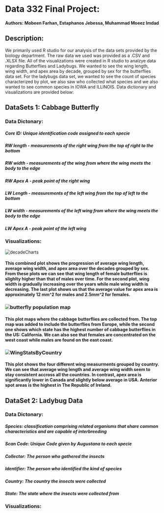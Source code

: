 # Data 332 Final Project: 
#### Authors: Mobeen Farhan, Estaphanos Jebessa, Muhammad Moeez Imdad

## Description:
We primarily used R studio for our analysis of the data sets provided by the biology department. The raw data we used was provided as a .CSV and .XLSX file. All of the visualizations were created in R studio to analzye data regarding Butterflies and Ladybugs. We wanted to see the wing length, wing width, and apex area by decade, grouped by sex for the butterflies data set. For the ladybugs data set, we wanted to see the count of species characterized by plot, we also saw who collected what species and we also wanted to see common species in IOWA and ILLINOIS. Data dictionary and visualizations are provided below:

## DataSets 1: Cabbage Butterfly
### Data Dictonary:
##### Core ID: Unique identification code assigned to each specie
##### RW length - measurements of the right wing from the top of right to the bottom
##### RW width - measurements of the wing from where the wing meets the body to the edge
##### RW Apex A - peak point of the right wing
##### LW Length - measurements of the left wing from the top of left to the bottom
##### LW width - measurements of the left wing from where the wing meets the body to the edge
##### LW Apex A - peak point of the left wing

### Visualizations:
![decadeCharts](https://user-images.githubusercontent.com/60960612/168929259-3e7e71e9-7d4d-4fe3-8858-001d78a0533d.png)
#### This combined plot shows the progression of average wing length, average wing width, and apex area over the decades grouped by sex. From these plots we can see that wing length of female butterflies is slighlty higher than that of males over time. For the second plot, wing width is gradually increasing over the years while male wing width is decreasing. The last plot shows us that the average value for apex area is approximately 12 mm^2 for males and 2.5mm^2 for females.

### ![butterfly population map](https://user-images.githubusercontent.com/60960612/168930374-f73539ea-1bd5-41b9-b37f-c64080c7e3da.png)
#### This plot maps where the cabbage butterflies are collected from. The top map was added to include the butterflies from Europe, while the second one shows which state has the highest number of cabbage butterflies in the US: California. We can also see that females are concentrated on the west coast while males are found on the east coast.

### ![WingStatsByCountry](https://user-images.githubusercontent.com/60960612/168931160-1756e343-a85e-4845-8475-1c06c5e25cdc.png)
#### This plot shows the four different wing measurments grouped by country. We can see that average wing length and average wing width seem to stay consistent accross all the countries. In contrast, apex area is significantly lower in Canada and slightly below average in USA. Anterior spot areas is the highest in The Republic of Ireland.

## DataSet 2: Ladybug Data

### Data Dictonary:
##### Species: classification comprising related organisms that share common characteristics and are capable of interbreeding
##### Scan Code: Unique Code given by Augustana to each specie
##### Collector: The person who gathered the insects
##### Identifier: The person who identified the kind of species
##### Country: The country the insects were collected
##### State: The state where the insects were collected from

### Visualizations:

